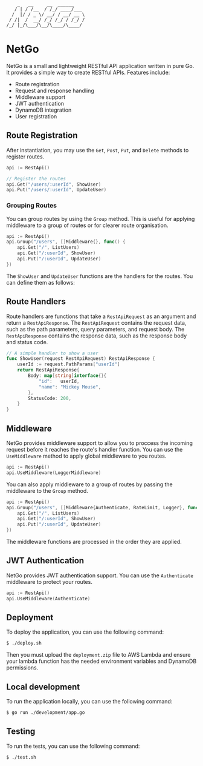 ```
    _   __     __  ______
   / | / /__  / /_/ ____/___
  /  |/ / _ \/ __/ / __/ __ \
 / /|  /  __/ /_/ /_/ / /_/ /
/_/ |_/\___/\__/\____/\____/

```

# NetGo

NetGo is a small and lightweight RESTful API application written in pure Go. It provides a simple way to create RESTful APIs. Features include:

- Route registration
- Request and response handling
- Middleware support
- JWT authentication
- DynamoDB integration
- User registration

## Route Registration

After instantiation, you may use the `Get`, `Post`, `Put`, and `Delete` methods to register routes.

```go
api := RestApi()

// Register the routes
api.Get("/users/:userId", ShowUser)
api.Put("/users/:userId", UpdateUser)
```

### Grouping Routes

You can group routes by using the `Group` method. This is useful for applying middleware to a group of routes or for clearer route organisation.

```go
api := RestApi()
api.Group("/users", []Middleware{}, func() {
	api.Get("/", ListUsers)
	api.Get("/:userId", ShowUser)
	api.Put("/:userId", UpdateUser)
})
```

The `ShowUser` and `UpdateUser` functions are the handlers for the routes. You can define them as follows:

## Route Handlers

Route handlers are functions that take a `RestApiRequest` as an argument and return a `RestApiResponse`. The `RestApiRequest` contains the request data, such as the path parameters, query parameters, and request body. The `RestApiResponse` contains the response data, such as the response body and status code.

```go
// A simple handler to show a user
func ShowUser(request RestApiRequest) RestApiResponse {
	userId := request.PathParams["userId"]
	return RestApiResponse{
		Body: map[string]interface{}{
			"id":   userId,
			"name": "Mickey Mouse",
		},
		StatusCode: 200,
	}
}
```

## Middleware

NetGo provides middleware support to allow you to proccess the incoming request before it reaches the route's handler function. You can use the `UseMiddleware` method to apply global middleware to you routes.

```go
api := RestApi()
api.UseMiddleware(LoggerMiddleware)
```

You can also apply middleware to a group of routes by passing the middleware to the `Group` method.

```go
api := RestApi()
api.Group("/users", []Middleware{Authenticate, RateLimit, Logger}, func() {
	api.Get("/", ListUsers)
	api.Get("/:userId", ShowUser)
	api.Put("/:userId", UpdateUser)
})
```

The middleware functions are processed in the order they are applied.

## JWT Authentication

NetGo provides JWT authentication support. You can use the `Authenticate` middleware to protect your routes.

```go
api := RestApi()
api.UseMiddleware(Authenticate)
```

## Deployment

To deploy the application, you can use the following command:

```bash
$ ./deploy.sh
```

Then you must upload the `deployment.zip` file to AWS Lambda and ensure your lambda function has the needed environment variables and DynamoDB permissions.

## Local development

To run the application locally, you can use the following command:

```bash
$ go run ./development/app.go
```

## Testing

To run the tests, you can use the following command:

```bash
$ ./test.sh
```
